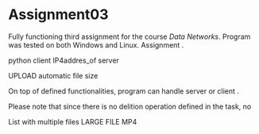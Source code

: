 # Assignment03
Fully functioning third assignment for the course _Data Networks_. Program was tested on both Windows and Linux. Assignment .

python client IP4addres_of server

UPLOAD automatic file size

On top of defined functionalities, program can handle server or client .

Please note that since there is no delition operation defined in the task, no 

List with multiple files
LARGE FILE MP4
